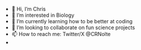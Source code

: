 - 👋 Hi, I’m Chris
- 👀 I’m interested in Biology
- 🌱 I’m currently learning how to be better at coding
- 💞️ I’m looking to collaborate on fun science projects
- 📫 How to reach me: Twitter/X @CRNolte
- 
<!---
CRNolte/CRNolte is a ✨ special ✨ repository because its `README.md` (this file) appears on your GitHub profile.
You can click the Preview link to take a look at your changes.
--->
